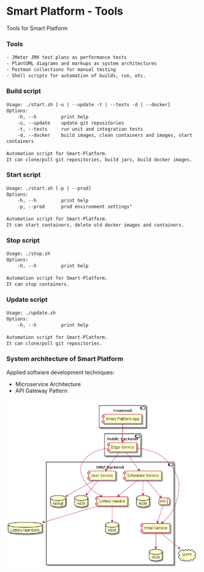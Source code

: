 # Smart Platform - Tools
Tools for Smart Platform
### Tools
```
- JMeter JMX test plans as performance tests
- PlantUML diagrams and markups as system architectures
- Postman collections for manual testing
- Shell scripts for automation of builds, run, etc.
```
### Build script
```
Usage: ./start.sh [-u | --update -t | --tests -d | --docker]
Options:
    -h, --h         print help
    -u, --update    update git repositories
    -t, --tests     run unit and integration tests
    -d, --docker    build images, clean containers and images, start containers

Automation script for Smart-Platform.
It can clone/pull git repositories, build jars, build docker images.
```
### Start script
```
Usage: ./start.sh [-p | --prod]
Options:
    -h, --h         print help
    -p, --prod      prod environment settings"

Automation script for Smart-Platform.
It can start containers, delete old docker images and containers.
```
### Stop script
```
Usage: ./stop.sh
Options:
    -h, --h         print help

Automation script for Smart-Platform.
It can stop containers.
```
### Update script
```
Usage: ./update.sh
Options:
    -h, --h         print help

Automation script for Smart-Platform.
It can clone/pull git repositories.
```
### System architecture of Smart Platform
Applied software development techniques:
- Microservice Architecture
- API Gateway Pattern

![System Architecture](https://raw.githubusercontent.com/ProudProgrammer/smart-tools/master/plantuml/system-architecture.png)
